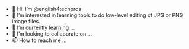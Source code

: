 - 👋 Hi, I’m @english4techpros
- 👀 I’m interested in learning tools to do low-level editing of JPG or PNG image files.
- 🌱 I’m currently learning ...
- 💞️ I’m looking to collaborate on ...
- 📫 How to reach me ...

<!---
english4techpros/english4techpros is a ✨ special ✨ repository because its `README.md` (this file) appears on your GitHub profile.
You can click the Preview link to take a look at your changes.
--->

